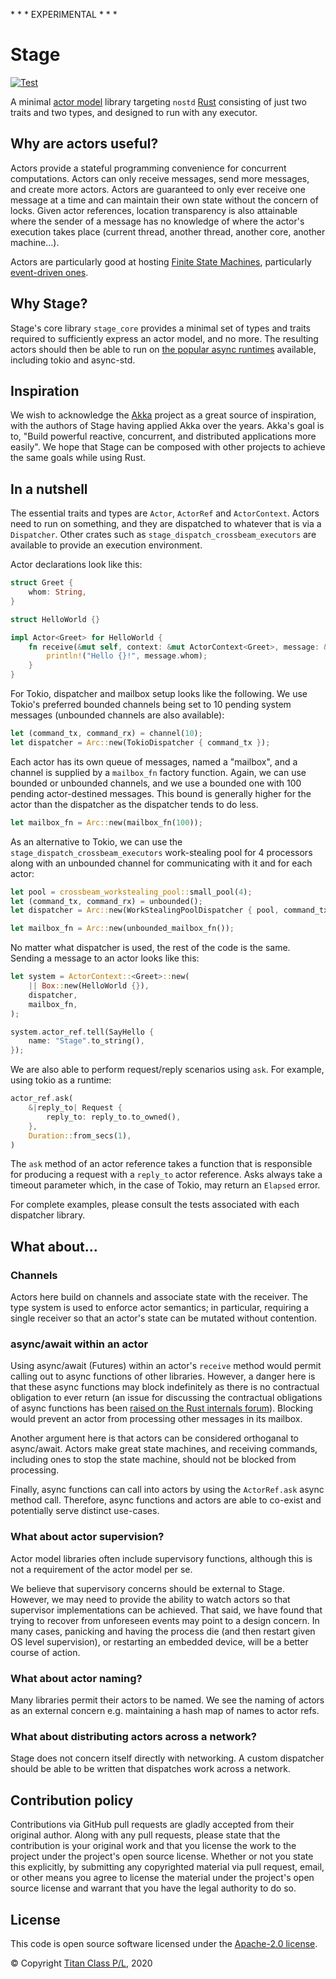 \* \* \* EXPERIMENTAL \* \* \*

# Stage
[![Test](https://github.com/titanclass/stage/actions/workflows/test.yml/badge.svg)](https://github.com/titanclass/stage/actions/workflows/test.yml)

A minimal [actor model](https://en.wikipedia.org/wiki/Actor_model) library targeting `nostd` [Rust](https://www.rust-lang.org/) 
consisting of just two traits and two types, and designed to run with any executor.

## Why are actors useful?

Actors provide a stateful programming convenience for concurrent computations. Actors can only receive messages, send more messages, 
and create more actors. Actors are guaranteed to only ever receive one message at a time and can maintain their own state
without the concern of locks. Given actor references, location transparency is also attainable where the sender of a message
has no knowledge of where the actor's execution takes place (current thread, another thread, another core, another machine...).

Actors are particularly good at hosting [Finite State Machines](https://en.wikipedia.org/wiki/Finite-state_machine), particularly
[event-driven ones](http://christopherhunt-software.blogspot.com/2021/02/event-driven-finite-state-machines.html).

## Why Stage?

Stage's core library `stage_core` provides a minimal set of types and traits required
to sufficiently express an actor model, and no more. The resulting actors should then
be able to run on [the popular async runtimes](https://rust-lang.github.io/async-book/08_ecosystem/00_chapter.html#popular-async-runtimes) available, including tokio and async-std.

## Inspiration

We wish to acknowledge the [Akka](https://akka.io/) project as a great source of inspiration, with the authors of Stage 
having applied Akka over the years. Akka's goal is to, "Build powerful reactive, concurrent, and distributed applications more easily".
We hope that Stage can be composed with other projects to achieve the same goals while using Rust.

## In a nutshell

The essential traits and types are `Actor`, `ActorRef` and `ActorContext`. Actors need to run on something, and they are dispatched
to whatever that is via a `Dispatcher`. Other crates such as `stage_dispatch_crossbeam_executors` are available to provide an
execution environment.

Actor declarations look like this:

```rust
struct Greet {
    whom: String,
}

struct HelloWorld {}

impl Actor<Greet> for HelloWorld {
    fn receive(&mut self, context: &mut ActorContext<Greet>, message: &Greet) {
        println!("Hello {}!", message.whom);
    }
}
```

For Tokio, dispatcher and mailbox setup looks like the following. We use Tokio's preferred bounded channels being 
set to 10 pending system messages (unbounded channels are also available):

```rust
let (command_tx, command_rx) = channel(10);
let dispatcher = Arc::new(TokioDispatcher { command_tx });
```

Each actor has its own queue of messages, named a "mailbox", and a channel is supplied by a `mailbox_fn` factory function. 
Again, we can use bounded or unbounded channels, and we use a bounded one with 100 pending actor-destined messages. This
bound is generally higher for the actor than the dispatcher as the dispatcher tends to do less.

```rust
let mailbox_fn = Arc::new(mailbox_fn(100));
```

As an alternative to Tokio, we can use the `stage_dispatch_crossbeam_executors` work-stealing pool for 4 processors 
along with an unbounded channel for communicating with it and for each actor:

```rust
let pool = crossbeam_workstealing_pool::small_pool(4);
let (command_tx, command_rx) = unbounded();
let dispatcher = Arc::new(WorkStealingPoolDispatcher { pool, command_tx });

let mailbox_fn = Arc::new(unbounded_mailbox_fn());
```

No matter what dispatcher is used, the rest of the code is the same. Sending a message to an actor looks like this:

```rust
let system = ActorContext::<Greet>::new(
    || Box::new(HelloWorld {}),
    dispatcher,
    mailbox_fn,
);

system.actor_ref.tell(SayHello {
    name: "Stage".to_string(),
});
```

We are also able to perform request/reply scenarios using `ask`. For example, using tokio as a runtime:

```rust
actor_ref.ask(
    &|reply_to| Request {
        reply_to: reply_to.to_owned(),
    },
    Duration::from_secs(1),
)
```

The `ask` method of an actor reference takes a function that is responsible for producing a request 
with a `reply_to` actor reference. Asks always take a timeout parameter which, in the case of Tokio,
may return an `Elapsed` error.

For complete examples, please consult the tests associated with each dispatcher library.

## What about...

### Channels

Actors here build on channels and associate state with the receiver. The type system is used
to enforce actor semantics; in particular, requiring a single receiver so that an actor's
state can be mutated without contention.

### async/await within an actor

Using async/await (Futures) within an actor's `receive` method would permit calling out to async
functions of other libraries. However, a danger here is that these async functions may block 
indefinitely as there is no contractual obligation to ever return (an issue for discussing the
contractual obligations of async functions has been 
[raised on the Rust internals forum](https://internals.rust-lang.org/t/future-and-its-assurance-of-completion/14542)).
Blocking would prevent an actor from processing other messages in its mailbox.

Another argument here is that actors can be considered orthoganal to async/await. Actors make 
great state machines, and receiving commands, including ones to stop the state machine, should not
be blocked from processing.

Finally, async functions can call into actors by using the `ActorRef.ask` async method call. 
Therefore, async functions and actors are able to co-exist and potentially serve distinct use-cases.

### What about actor supervision?

Actor model libraries often include supervisory functions, although this is not a requirement
of the actor model per se.

We believe that supervisory concerns should be external to Stage. However, we may need
to provide the ability to watch actors so that supervisor implementations can be 
achieved. That said, we have found that trying to recover from unforeseen events may
point to a design concern. In many cases, panicking and having the process die (and then
restart given OS level supervision), or restarting an embedded device, will be a better
course of action.

### What about actor naming?

Many libraries permit their actors to be named. We see the naming of actors as an external
concern e.g. maintaining a hash map of names to actor refs.

### What about distributing actors across a network?

Stage does not concern itself directly with networking. A custom dispatcher should be able
to be written that dispatches work across a network.

## Contribution policy

Contributions via GitHub pull requests are gladly accepted from their original author. Along with any pull requests, please state that the contribution is your original work and that you license the work to the project under the project's open source license. Whether or not you state this explicitly, by submitting any copyrighted material via pull request, email, or other means you agree to license the material under the project's open source license and warrant that you have the legal authority to do so.

## License

This code is open source software licensed under the [Apache-2.0 license](./LICENSE).

© Copyright [Titan Class P/L](https://www.titanclass.com.au/), 2020
